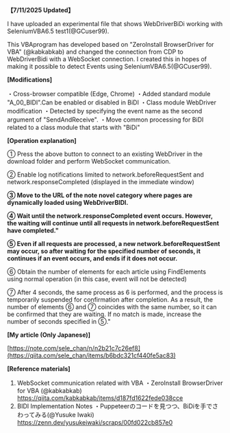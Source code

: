 **【7/11/2025 Updated】**

I have uploaded an experimental file that shows WebDriverBiDi working with SeleniumVBA6.5 test1(@GCuser99).

This VBAprogram has developed based on "ZeroInstall BrowserDriver for VBA" (@kabkabkab) and changed the connection from CDP to WebDriverBidi with a WebSocket connection. I created this in hopes of making it possible to detect Events using SeleniumVBA6.5(@GCuser99).

**[Modifications]**

・Cross-browser compatible (Edge, Chrome)
・Added standard module "A_00_BIDI".Can be enabled or disabled in BiDI
・Class module WebDriver modification
・Detected by specifying the event name as the second argument of "SendAndReceive".
・Move common processing for BiDI related to a class module that starts with "BiDi"

**[Operation explanation]**

① Press the above button to connect to an existing WebDriver in the download folder and perform WebSocket communication.

② Enable log notifications limited to network.beforeRequestSent and network.responseCompleted (displayed in the immediate window)

**③ Move to the URL of the note novel category where pages are dynamically loaded using WebDriverBIDI.**

**④ Wait until the network.responseCompleted event occurs.
However, the waiting will continue until all requests in network.beforeRequestSent have completed."**

**⑤ Even if all requests are processed, a new network.beforeRequestSent may occur, so after waiting for the specified number of seconds, it continues if an event occurs, and ends if it does not occur.**

⑥ Obtain the number of elements for each article using FindElements using normal operation (in this case, event will not be detected)

⑦ After 4 seconds, the same process as 6 is performed, and the process is temporarily suspended for confirmation after completion.
As a result, the number of elements ⑥ and ⑦ coincides with the same number, so it can be confirmed that they are waiting.
If no match is made, increase the number of seconds specified in ⑤."


**[My article (Only Japanese)]**

[https://note.com/sele_chan/n/n2b21c7c26ef8](https://qiita.com/sele_chan/items/b6bdc321cf440fe5ac83)


**[Reference materials]**
1. WebSocket communication related with VBA
・ZeroInstall BrowserDriver for VBA (@kabkabkab)
https://qiita.com/kabkabkab/items/d187fd1622fede038cce
2. BIDI Implementation Notes
・Puppeteerのコードを見つつ、BiDiを手でさわってみる(@Yusuke Iwaki)
https://zenn.dev/yusukeiwaki/scraps/00fd022cb857e0
